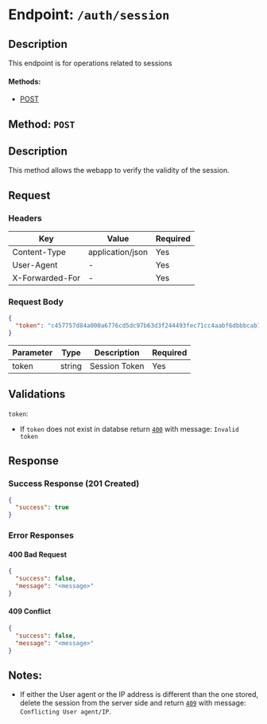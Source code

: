 # Endpoint: `/auth/session`

## Description

This endpoint is for operations related to sessions

#### Methods:

- [POST](#method-post)

## Method: `POST`

## Description

This method allows the webapp to verify the validity of the session.

## Request

### Headers

| Key             | Value            | Required |
| --------------- | ---------------- | -------- |
| Content-Type    | application/json | Yes      |
| User-Agent      | -                | Yes      |
| X-Forwarded-For | -                | Yes      |

### Request Body

```json
{
  "token": "c457757d84a000a6776cd5dc97b63d3f244493fec71cc4aabf6dbbbcab7ccaaa"
}
```

| Parameter | Type   | Description   | Required |
| --------- | ------ | ------------- | -------- |
| token     | string | Session Token | Yes      |

## Validations

`token`:

- If `token` does not exist in databse return [`400`](#400-bad-request) with message: `Invalid token`

## Response

### Success Response (201 Created)

```json
{
  "success": true
}
```

### Error Responses

#### 400 Bad Request

```json
{
  "success": false,
  "message": "<message>"
}
```

#### 409 Conflict

```json
{
  "success": false,
  "message": "<message>"
}
```

## Notes:

- If either the User agent or the IP address is different than the one stored, delete the session from the server side and return [`409`](#409-conflict) with message: `Conflicting User agent/IP`.
